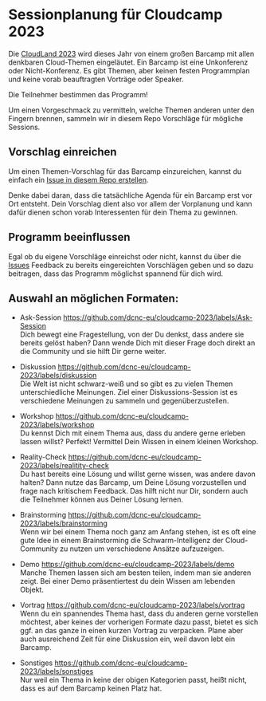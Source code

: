 # Sessionplanung für Cloudcamp 2023
Die [CloudLand 2023](https://www.cloudland.org/) wird dieses Jahr von einem großen Barcamp mit allen denkbaren
Cloud-Themen eingeläutet.
Ein Barcamp ist eine Unkonferenz oder Nicht-Konferenz. Es gibt Themen, aber keinen festen Programmplan und keine vorab
beauftragten Vorträge oder Speaker.

Die Teilnehmer bestimmen das Programm!

Um einen Vorgeschmack zu vermitteln, welche Themen anderen unter den Fingern brennen, sammeln wir in diesem Repo
Vorschläge für mögliche Sessions.

## Vorschlag einreichen
Um einen Themen-Vorschlag für das Barcamp einzureichen, kannst du einfach ein
[Issue in diesem Repo erstellen](https://github.com/dcnc-eu/cloudcamp-2023/issues/new?assignees=&labels=&template=session-vorschlag.md&title=).

Denke dabei daran, dass die tatsächliche Agenda für ein Barcamp erst vor Ort entsteht.
Dein Vorschlag dient also vor allem der Vorplanung und kann dafür dienen schon vorab Interessenten für dein Thema zu
gewinnen. 

## Programm beeinflussen
Egal ob du eigene Vorschläge einreichst oder nicht, kannst du über die
[Issues](https://github.com/dcnc-eu/cloudcamp-2023/issues) Feedback zu bereits eingereichten Vorschlägen geben und so
dazu beitragen, dass das Programm möglichst spannend für dich wird.

## Auswahl an möglichen Formaten:
 
- Ask-Session https://github.com/dcnc-eu/cloudcamp-2023/labels/Ask-Session  
  Dich bewegt eine Fragestellung, von der Du denkst, dass andere sie bereits gelöst haben? 
  Dann wende Dich mit dieser Frage doch direkt an die Community und sie hilft Dir gerne weiter.

- Diskussion https://github.com/dcnc-eu/cloudcamp-2023/labels/diskussion  
  Die Welt ist nicht schwarz-weiß und so gibt es zu vielen Themen unterschiedliche Meinungen.
  Ziel einer Diskussions-Session ist es verschiedene Meinungen zu sammeln und gegenüberzustellen.

- Workshop https://github.com/dcnc-eu/cloudcamp-2023/labels/workshop  
  Du kennst Dich mit einem Thema aus, dass du andere gerne erleben lassen willst?
  Perfekt! Vermittel Dein Wissen in einem kleinen Workshop. 

- Reality-Check https://github.com/dcnc-eu/cloudcamp-2023/labels/realitity-check  
  Du hast bereits eine Lösung und willst gerne wissen, was andere davon halten?
  Dann nutze das Barcamp, um Deine Lösung vorzustellen und frage nach kritischem Feedback.
  Das hilft nicht nur Dir, sondern auch die Teilnehmer können aus Deiner Lösung lernen.

- Brainstorming https://github.com/dcnc-eu/cloudcamp-2023/labels/brainstorming  
  Wenn wir bei einem Thema noch ganz am Anfang stehen, ist es oft eine gute Idee in einem Brainstorming die
  Schwarm-Intelligenz der Cloud-Community zu nutzen um verschiedene Ansätze aufzuzeigen.

- Demo https://github.com/dcnc-eu/cloudcamp-2023/labels/demo 
  Manche Themen lassen sich am besten teilen, indem man sie anderen zeigt.
  Bei einer Demo präsentiertest du dein Wissen am lebenden Objekt. 

- Vortrag https://github.com/dcnc-eu/cloudcamp-2023/labels/vortrag  
  Wenn du ein spannendes Thema hast, dass du anderen gerne vorstellen möchtest, aber keines der vorherigen Formate dazu 
  passt, bietet es sich ggf. an das ganze in einen kurzen Vortrag zu verpacken.
  Plane aber auch ausreichend Zeit für eine Diskussion ein, weil davon lebt ein Barcamp. 

- Sonstiges https://github.com/dcnc-eu/cloudcamp-2023/labels/sonstiges  
  Nur weil ein Thema in keine der obigen Kategorien passt, heißt nicht, dass es auf dem Barcamp keinen Platz hat. 